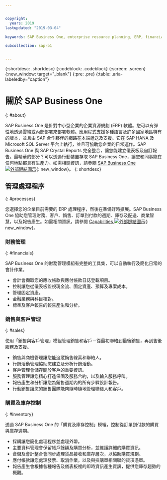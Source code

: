 ```yaml
---


copyright:
  years: 2019
lastupdated: "2019-03-04"

keywords: SAP Business One, enterprise resource planning, ERP, financials, sales, inventory

subcollection: sap-b1


---
```


{:shortdesc: .shortdesc}
{:codeblock: .codeblock}
{:screen: .screen}
{:new_window: target="_blank"}
{:pre: .pre}
{:table: .aria-labeledby="caption"}


# 關於 SAP Business One
{: #about}

SAP Business One 是針對中小型企業的企業資源規劃 (ERP) 軟體。您可以有彈性地透過雲端或內部部署來部署軟體。應用程式支援多種語言及許多國家地區特有的版本，並且由 SAP 合作夥伴的網路在本端遞送及支援。它在 SAP HANA 及 Microsoft SQL Server 平台上執行，並且可協助您企業的日常運作。SAP Business One 與 SAP Crystal Reports 完全整合，讓您能建立儀表板及自訂報告。最精華的部分？可以透過行動裝置存取 SAP Business One，讓您和同事能在任何地點都具有生產力。如需相關資訊，請參閱 [SAP Business One ![外部鏈結圖示](../../icons/launch-glyph.svg "外部鏈結圖示")](https://www.sap.com/products/business-one.html){: new_window}。
{: shortdesc}

## 管理處理程序
{: #processes}

您選擇您的企業目前需要的 ERP 處理程序，然後在準備好時擴展。SAP Business One 協助您管理財務、客戶、銷售、訂單到付款的週期、庫存及配送、商業智慧，以及報告產生。如需相關資訊，請參閱 [Capabilities ![外部鏈結圖示](../../icons/launch-glyph.svg "外部鏈結圖示")](https://www.sap.com/products/business-one/features.html){: new_window}。

### 財務管理
{: #financials}

SAP Business One 的財務管理模組有完整的工具集，可以自動執行及簡化日常的會計作業。

* 會計會擷取您的應收帳款與應付帳款日誌登載項目。
* 控制讓您從儀表板監視現金流、固定資產、預算及專案成本。
* 管理固定資產。
* 金融業務與科目核對。
* 標準及客戶報告的報告產生和分析。

### 銷售與客戶管理
{: #sales}

使用「銷售與客戶管理」模組管理銷售和客戶－從最初聯絡到最後銷售，再到售後服務及支援。

* 銷售與商機管理讓您能追蹤銷售線索和聯絡人。
* 行銷活動管理協助您建立及分析行銷活動。
* 客戶管理會儲存關於客戶的重要資訊。
* 服務管理讓您精心打造保固及服務合約，以及輸入服務呼叫。
* 報告產生和分析讓您為銷售週期內的所有步驟設計報告。
* 行動銷售讓您的銷售團隊能夠隨時隨地管理聯絡人和客戶。

### 購買及庫存控制
{: #inventory}

透過 SAP Business One 的「購買及庫存控制」模組，控制從訂單到付款的購買與庫存週期。

* 採購讓您簡化處理程序並處理外幣。
* 主要資料管理會保留帳戶餘額及購買分析，並維護詳細的購買資訊。
* 倉儲及會計整合會同步處理貨品接收和庫存層次，以協助購買規劃。
* 應付帳款讓您處理發票、取消作業，以及與採購單相關聯的貸項憑單。
* 報告產生會根據各種報告及儀表板裡的即時資訊產生資訊，提供您庫存趨勢的概觀。

